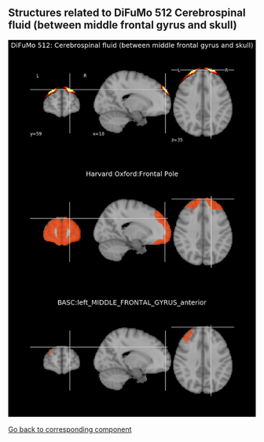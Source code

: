 


## Structures related to DiFuMo 512 Cerebrospinal fluid (between middle frontal gyrus and skull)

![39](39.jpg "Structures related to DiFuMo 512 Cerebrospinal fluid (between middle frontal gyrus and skull)")

[Go back to corresponding component](https://parietal-inria.github.io/DiFuMo/512/html/39.html)